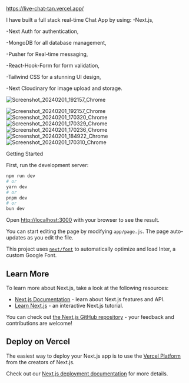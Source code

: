 https://live-chat-tan.vercel.app/


I have built a full stack real-time Chat App by using: 
-Next.js, 

-Next Auth for authentication, 

-MongoDB for all database management, 

-Pusher for Real-time messaging, 

-React-Hook-Form for form validation, 

-Tailwind CSS for a stunning UI design, 

-Next Cloudinary for image upload and storage.

![Screenshot_20240201_192157_Chrome](https://github.com/KaSofi/live-chat/assets/103929930/b7ef4f90-2b9b-41e8-a7ac-986f19ca8e9c)


![Screenshot_20240201_192157_Chrome](https://github.com/KaSofi/live-chat/assets/103929930/ae860633-ba56-4217-9661-efb8df19d17a)![Screenshot_20240201_170320_Chrome](https://github.com/KaSofi/live-chat/assets/103929930/6b7a9274-a6d7-4555-b607-c5c135b3226d)![Screenshot_20240201_170329_Chrome](https://github.com/KaSofi/live-chat/assets/103929930/323a53b4-8cfd-4cbc-a631-b9384274810b)![Screenshot_20240201_170236_Chrome](https://github.com/KaSofi/live-chat/assets/103929930/c5c5abc2-f29d-4cae-924b-39c07cc030cb)![Screenshot_20240201_184922_Chrome](https://github.com/KaSofi/live-chat/assets/103929930/81ab4576-86f8-4cfd-9fc4-1ff07fb84c11)
![Screenshot_20240201_170310_Chrome](https://github.com/KaSofi/live-chat/assets/103929930/57791be9-03e2-41d0-920d-c9e836b8eec1)






Getting Started

First, run the development server:

```bash
npm run dev
# or
yarn dev
# or
pnpm dev
# or
bun dev
```

Open [http://localhost:3000](http://localhost:3000) with your browser to see the result.

You can start editing the page by modifying `app/page.js`. The page auto-updates as you edit the file.

This project uses [`next/font`](https://nextjs.org/docs/basic-features/font-optimization) to automatically optimize and load Inter, a custom Google Font.

## Learn More

To learn more about Next.js, take a look at the following resources:

- [Next.js Documentation](https://nextjs.org/docs) - learn about Next.js features and API.
- [Learn Next.js](https://nextjs.org/learn) - an interactive Next.js tutorial.

You can check out [the Next.js GitHub repository](https://github.com/vercel/next.js/) - your feedback and contributions are welcome!

## Deploy on Vercel

The easiest way to deploy your Next.js app is to use the [Vercel Platform](https://vercel.com/new?utm_medium=default-template&filter=next.js&utm_source=create-next-app&utm_campaign=create-next-app-readme) from the creators of Next.js.

Check out our [Next.js deployment documentation](https://nextjs.org/docs/deployment) for more details.
